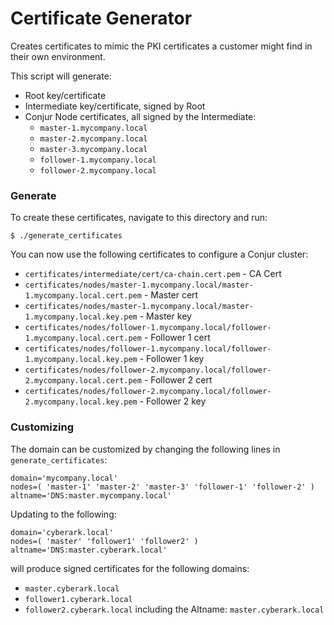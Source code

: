 # Certificate Generator

Creates certificates to mimic the PKI certificates a customer might find in their own environment.

This script will generate:
- Root key/certificate
- Intermediate key/certificate, signed by Root
- Conjur Node certificates, all signed by the Intermediate:
    - `master-1.mycompany.local`
    - `master-2.mycompany.local`
    - `master-3.mycompany.local`
    - `follower-1.mycompany.local`
    - `follower-2.mycompany.local`

### Generate
To create these certificates, navigate to this directory and run:
```
$ ./generate_certificates
```

You can now use the following certificates to configure a Conjur cluster:
- `certificates/intermediate/cert/ca-chain.cert.pem` - CA Cert
- `certificates/nodes/master-1.mycompany.local/master-1.mycompany.local.cert.pem` - Master cert
- `certificates/nodes/master-1.mycompany.local/master-1.mycompany.local.key.pem` - Master key
- `certificates/nodes/follower-1.mycompany.local/follower-1.mycompany.local.cert.pem` - Follower 1 cert
- `certificates/nodes/follower-1.mycompany.local/follower-1.mycompany.local.key.pem` - Follower 1 key
- `certificates/nodes/follower-2.mycompany.local/follower-2.mycompany.local.cert.pem` - Follower 2 cert
- `certificates/nodes/follower-2.mycompany.local/follower-2.mycompany.local.key.pem` - Follower 2 key

### Customizing
The domain can be customized by changing the following lines in `generate_certificates`:
```
domain='mycompany.local'
nodes=( 'master-1' 'master-2' 'master-3' 'follower-1' 'follower-2' )
altname='DNS:master.mycompany.local'
```

Updating to the following:
```
domain='cyberark.local'
nodes=( 'master' 'follower1' 'follower2' )
altname='DNS:master.cyberark.local'
```
will produce signed certificates for the following domains:
- `master.cyberark.local`
- `follower1.cyberark.local`
- `follower2.cyberark.local`
including the Altname: `master.cyberark.local`
